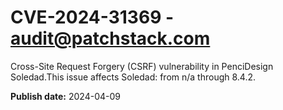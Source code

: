 # CVE-2024-31369 - audit@patchstack.com

Cross-Site Request Forgery (CSRF) vulnerability in PenciDesign Soledad.This issue affects Soledad: from n/a through 8.4.2.



**Publish date:** 2024-04-09
